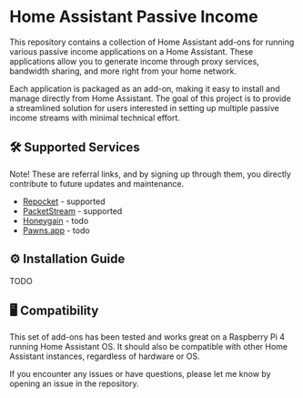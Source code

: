 # Home Assistant Passive Income

This repository contains a collection of Home Assistant add-ons
for running various passive income applications on a Home Assistant.
These applications allow you to generate income through proxy services,
bandwidth sharing, and more right from your home network.

Each application is packaged as an add-on,
making it easy to install and manage directly from Home Assistant.
The goal of this project is to provide a streamlined solution for users interested
in setting up multiple passive income streams with minimal technical effort.

## 🛠 Supported Services

Note! These are referral links, and by signing up through them,
you directly contribute to future updates and maintenance.

- [Repocket](https://link.repocket.com/TLMq) - supported
- [PacketStream](https://packetstream.io/?psr=6eJ7) - supported
- [Honeygain](https://r.honeygain.me/BULINCBB47) - todo
- [Pawns.app](https://pawns.app/?r=7359984) - todo

## ⚙️ Installation Guide

TODO

## 🖥️ Compatibility

This set of add-ons has been tested and works great on a Raspberry Pi 4 running Home Assistant OS.
It should also be compatible with other Home Assistant instances, regardless of hardware or OS.

If you encounter any issues or have questions, please let me know by opening an issue in the repository.
